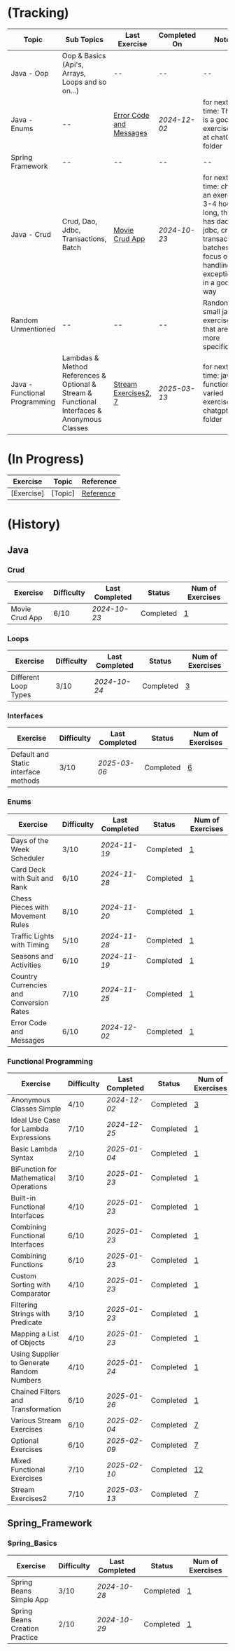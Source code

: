 # (Tracking)

| Topic | Sub Topics | Last Exercise | Completed On | Notes |
|-------|------------|---------------|--------------|-------|
| Java - Oop | Oop & Basics (Api's, Arrays, Loops and so on...) | -- | -- | -- |
| Java - Enums | -- | [Error Code and Messages](Java/Enums/error-code-and-messages/) | _2024-12-02_ | for next time: There is a good exercise left at chatGpt folder |
| Spring Framework | -- | -- | -- | -- |
| Java - Crud | Crud, Dao, Jdbc, Transactions, Batch | [Movie Crud App](Java/Jdbc/movie-crud-app/) | _2024-10-23_ | for next time: choose an exercise 3-4 hours long, that has dao, jdbc, crud, transactions, batches & focus on handling exceptions in a good way |
| Random Unmentioned | -- | -- | -- | Random small java exercises that are more specific |
| Java - Functional Programming | Lambdas & Method References & Optional & Stream & Functional Interfaces & Anonymous Classes | [Stream Exercises2, 7](java/Functional_Programming/stream-exercises2/) | _2025-03-13_ | for next time: java - functional - varied exercises in chatgpt folder |

# (In Progress)

| Exercise | Topic | Reference |
|----------|-------|-----------|
| [Exercise] | [Topic] | [Reference](referece/...) |

# (History)

## Java

### Crud
| Exercise | Difficulty | Last Completed | Status | Num of Exercises |
|----------|------------|----------------|--------|------------------|
| Movie Crud App | 6/10 | _2024-10-23_ | Completed | [1](Java/Jdbc/movie-crud-app/) |

### Loops
| Exercise | Difficulty | Last Completed | Status | Num of Exercises |
|----------|------------|----------------|--------|------------------|
| Different Loop Types | 3/10 | _2024-10-24_ | Completed | [3](Java/Loops/different-loop-types/) |

### Interfaces
| Exercise | Difficulty | Last Completed | Status | Num of Exercises |
|----------|------------|----------------|--------|------------------|
| Default and Static interface methods | 3/10 | _2025-03-06_ | Completed | [6](Java/Interfaces/default-and-static-methods/) |

### Enums
| Exercise | Difficulty | Last Completed | Status | Num of Exercises |
|----------|------------|----------------|--------|------------------|
| Days of the Week Scheduler | 3/10 | _2024-11-19_ | Completed | [1](Java/Enums/days-of-the-week/) |
| Card Deck with Suit and Rank | 6/10 | _2024-11-28_ | Completed | [1](Java/Enums/card-deck-with-suit-and-rank/) |
| Chess Pieces with Movement Rules | 8/10 | _2024-11-20_ | Completed | [1](Java/Enums/chess-pieces-with-movement-rules/) |
| Traffic Lights with Timing | 5/10 | _2024-11-28_ | Completed | [1](Java/Enums/traffic-lights-with-timing/) |
| Seasons and Activities | 6/10 | _2024-11-19_ | Completed | [1](Java/Enums/seasons-and-activities/) |
| Country Currencies and Conversion Rates | 7/10 | _2024-11-25_ | Completed | [1](Java/Enums/country-currencies-and-conversion-rates/) |
| Error Code and Messages | 6/10 | _2024-12-02_ | Completed | [1](Java/Enums/error-code-and-messages/) |

### Functional Programming
| Exercise | Difficulty | Last Completed | Status | Num of Exercises |
|----------|------------|----------------|--------|------------------|
| Anonymous Classes Simple | 4/10 | _2024-12-02_ | Completed | [3](Java/Functional_Programming/anonymous-classes-simple/) |
| Ideal Use Case for Lambda Expressions | 7/10 | _2024-12-25_ | Completed | [1](Java/Functional_Programming/lambda-ideal-use-case-evolution/) |
| Basic Lambda Syntax | 2/10 | _2025-01-04_ | Completed | [1](Java/Functional_Programming/basic-lambda-syntax/) |
| BiFunction for Mathematical Operations | 3/10 | _2025-01-23_ | Completed | [1](Java/Functional_Programming/bifunction-for-mathematical-operations/) |
| Built-in Functional Interfaces | 4/10 | _2025-01-23_ | Completed | [1](Java/Functional_Programming/built-in-functional-interfaces/) |
| Combining Functional Interfaces | 6/10 | _2025-01-23_ | Completed | [1](Java/Functional_Programming/combining-functional-interfaces/) |
| Combining Functions | 6/10 | _2025-01-23_ | Completed | [1](Java/Functional_Programming/combining-functions/) |
| Custom Sorting with Comparator | 4/10 | _2025-01-23_ | Completed | [1](Java/Functional_Programming/custom-sorting-with-comparator/) |
| Filtering Strings with Predicate | 3/10 | _2025-01-23_ | Completed | [1](Java/Functional_Programming/filtering-strings-with-predicate/) |
| Mapping a List of Objects | 4/10 | _2025-01-23_ | Completed | [1](Java/Functional_Programming/mapping-a-list-of-objects/) |
| Using Supplier to Generate Random Numbers | 4/10 | _2025-01-24_ | Completed | [1](Java/Functional_Programming/using-supplier-to-generate-random-numbers/) |
| Chained Filters and Transformation | 6/10 | _2025-01-26_ | Completed | [1](Java/Functional_Programming/chained-filters-and-transformation/) |
| Various Stream Exercises | 6/10 | _2025-02-04_ | Completed | [7](Java/Functional_Programming/stream-exercises/) |
| Optional Exercises | 6/10 | _2025-02-09_ | Completed | [7](Java/Functional_Programming/optional-exercises/) |
| Mixed Functional Exercises | 7/10 | _2025-02-10_ | Completed | [12](Java/Functional_Programming/mixed-functional-exercises/) |
| Stream Exercises2 | 7/10 | _2025-03-13_ | Completed | [7](java/Functional_Programming/stream-exercises2/) |

## Spring_Framework

### Spring_Basics
| Exercise | Difficulty | Last Completed | Status | Num of Exercises |
|----------|------------|----------------|--------|------------------|
| Spring Beans Simple App | 3/10 | _2024-10-28_ | Completed | [1](Spring_Framework/Spring_Basics/spring-beans-simple-app/) |
| Spring Beans Creation Practice | 2/10 | _2024-10-29_ | Completed | [1](Spring_Framework/Spring_Basics/spring-beans-creation-practice/) |